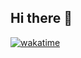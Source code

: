 ## Hi there 👋
[![wakatime](https://wakatime.com/badge/user/b8c57c4d-615d-404a-8b3a-a58824d5fb89.svg)](https://wakatime.com/@b8c57c4d-615d-404a-8b3a-a58824d5fb89)
<!--
**MichellellehciM/MichellellehciM** is a ✨ _special_ ✨ repository because its `README.md` (this file) appears on your GitHub profile.

Here are some ideas to get you started:

- 🔭 I’m currently working on ...
- 🌱 I’m currently learning ...
- 👯 I’m looking to collaborate on ...
- 🤔 I’m looking for help with ...
- 💬 Ask me about ...
- 📫 How to reach me: ...
- 😄 Pronouns: ...
- ⚡ Fun fact: ...
-->

